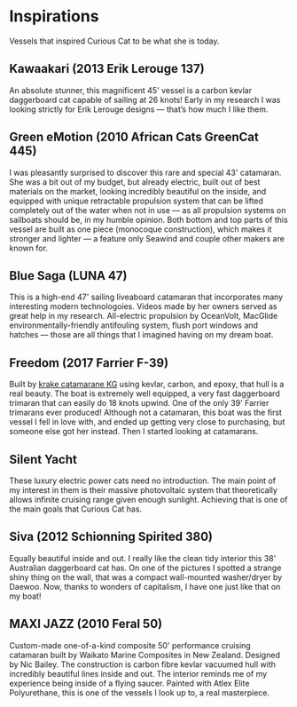 # Inspirations

Vessels that inspired Curious Cat to be what she is today.


## Kawaakari (2013 Erik Lerouge 137)

An absolute stunner, this magnificent 45' vessel is a carbon kevlar daggerboard cat capable of sailing at 26 knots!  Early in my research I was looking strictly for Erik Lerouge designs — that’s how much I like them.


## Green eMotion (2010 African Cats GreenCat 445)

I was pleasantly surprised to discover this rare and special 43' catamaran.  She was a bit out of my budget, but already electric, built out of best materials on the market, looking incredibly beautiful on the inside, and equipped with unique retractable propulsion system that can be lifted completely out of the water when not in use — as all propulsion systems on sailboats should be, in my humble opinion.  Both bottom and top parts of this vessel are built as one piece (monocoque construction), which makes it stronger and lighter — a feature only Seawind and couple other makers are known for.


## Blue Saga (LUNA 47)

This is a high-end 47' sailing liveaboard catamaran that incorporates many interesting modern technologoies.  Videos made by her owners served as great help in my research.  All-electric propulsion by OceanVolt, MacGlide environmentally-friendly antifouling system, flush port windows and hatches — those are all things that I imagined having on my dream boat.


## Freedom (2017 Farrier F-39)

Built by [krake catamarane KG](http://www.krake-technology.de) using kevlar, carbon, and epoxy, that hull is a real beauty.  The boat is extremely well equipped, a very fast daggerboard trimaran that can easily do 18 knots upwind.  One of the only 39' Farrier trimarans ever produced!
Although not a catamaran, this boat was the first vessel I fell in love with, and ended up getting very close to purchasing, but someone else got her instead.  Then I started looking at catamarans.


## Silent Yacht

These luxury electric power cats need no introduction.  The main point of my interest in them is their massive photovoltaic system that theoretically allows infinite cruising range given enough sunlight.  Achieving that is one of the main goals that Curious Cat has.


## Siva (2012 Schionning Spirited 380)

Equally beautiful inside and out.  I really like the clean tidy interior this 38' Australian daggerboard cat has.
On one of the pictures I spotted a strange shiny thing on the wall, that was a compact wall-mounted washer/dryer by Daewoo.  Now, thanks to wonders of capitalism, I have one just like that on my boat!


## MAXI JAZZ (2010 Feral 50)

Custom-made one-of-a-kind composite 50' performance cruising catamaran built by Waikato Marine Composites in New Zealand.
Designed by Nic Bailey.  The construction is carbon fibre kevlar vacuumed hull with incredibly beautiful lines inside and out.  The interior reminds me of my experience being inside of a flying saucer.  Painted with Atlex Elite Polyurethane, this is one of the vessels I look up to, a real masterpiece.
